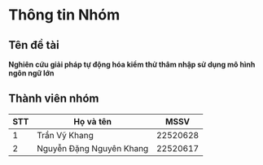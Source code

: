 # Thông tin Nhóm

## Tên đề tài  
**Nghiên cứu giải pháp tự động hóa kiểm thử thâm nhập sử dụng mô hình ngôn ngữ lớn**

## Thành viên nhóm

| STT | Họ và tên               | MSSV     |
|-----|-------------------------|----------|
| 1   | Trần Vỹ Khang           | 22520628 |
| 2   | Nguyễn Đặng Nguyên Khang| 22520617 |
